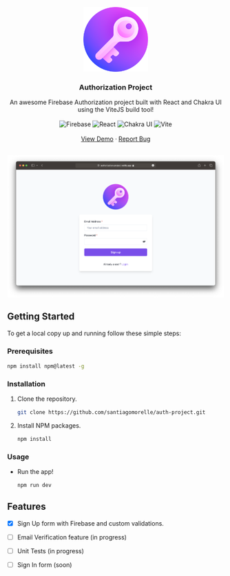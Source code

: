<div align="center">
   <a href="https://github.com/santiagomorelle/auth-project/tree/dev">
   <img alt='Logo' src="./public/logo.png" width='150px'/>
   </a>
   <h3 align="center">Authorization Project</h3>
   <p align="center">
      An awesome Firebase Authorization project built with React and Chakra UI using the ViteJS build tool!
      <br />
      <br />
      <img alt='Firebase' src="https://img.shields.io/badge/firebase-ffca28?style=for-the-badge&logo=firebase&logoColor=black" />
      <img alt='React' src="https://img.shields.io/badge/React-20232A?style=for-the-badge&logo=react&logoColor=61DAFB" />
      <img alt='Chakra UI' src="https://img.shields.io/badge/Chakra--UI-319795?style=for-the-badge&logo=chakra-ui&logoColor=white" /> 
      <img alt='Vite' src="https://img.shields.io/badge/Vite-B73BFE?style=for-the-badge&logo=vite&logoColor=FFD62E" />
      <br />
      <br />
      <a href="https://authorization-project.netlify.app">View Demo</a>
      ·
      <a href="mailto: santimorelle23@gmail.com">Report Bug</a>
   </p>
</div>

##

<img alt='Sign Up' src="./src/assets/screenshots/sign-up.png" />

## Getting Started

To get a local copy up and running follow these simple steps:

### Prerequisites

  ```sh
  npm install npm@latest -g
  ```

### Installation

1. Clone the repository.

   ```sh
   git clone https://github.com/santiagomorelle/auth-project.git
   ```
   
2. Install NPM packages.

   ```sh
   npm install
   ```
   
### Usage

- Run the app!

   ```sh
   npm run dev
   ```
 
## Features

- [X] Sign Up form with Firebase and custom validations.

- [ ] Email Verification feature (in progress)

- [ ] Unit Tests (in progress)

- [ ] Sign In form (soon)
